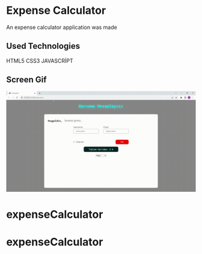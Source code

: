 <h1> Expense Calculator </h1>

An expense calculator application was made

<h2> Used Technologies </h2>

HTML5 CSS3 JAVASCRİPT

<h2> Screen Gif</h2>

![](expense.gif)

# expenseCalculator
# expenseCalculator
